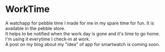 # WorkTime
A watchapp for pebble time I made for me in my spare time for fun.
It is available in the pebble store.  
It helps to be notified when the work day is gone and it's time to go home.
I'm using it everytime I check-in at work.  
A post on my blog about my "idea" of app for smartwatch is coming soon.
